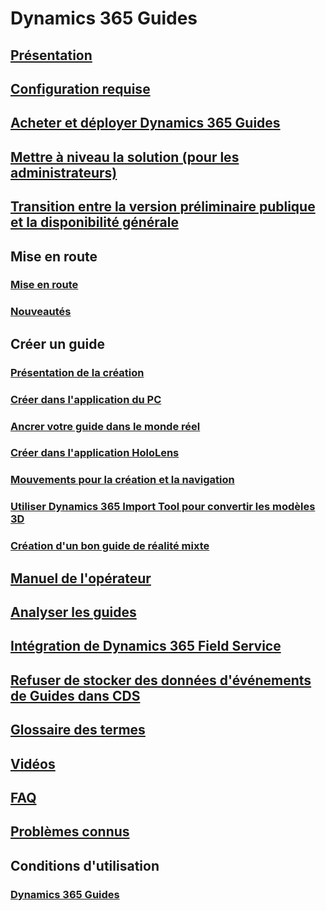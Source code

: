# Dynamics 365 Guides
## [Présentation](index.md)
## [Configuration requise](requirements.md)
## [Acheter et déployer Dynamics 365 Guides](setup.md)
## [Mettre à niveau la solution (pour les administrateurs)](upgrade.md)
## [Transition entre la version préliminaire publique et la disponibilité générale](public-preview-transition.md)
## Mise en route
### [Mise en route](get-started.md)
### [Nouveautés](new.md)
## Créer un guide
### [Présentation de la création](authoring-overview.md)
### [Créer dans l'application du PC](pc-authoring.md)
### [Ancrer votre guide dans le monde réel](anchor.md)
### [Créer dans l'application HoloLens](hololens-authoring.md)
### [Mouvements pour la création et la navigation](authoring-gestures.md)
### [Utiliser Dynamics 365 Import Tool pour convertir les modèles 3D](import-tool.md)
### [Création d'un bon guide de réalité mixte](great-guide.md)
## [Manuel de l'opérateur](operator-guide.md)
## [Analyser les guides](analytics-guide.md)
## [Intégration de Dynamics 365 Field Service](field-service.md)
## [Refuser de stocker des données d'événements de Guides dans CDS](data-opt-out.md)
## [Glossaire des termes](glossary.md)
## [Vidéos](videos.md)
## [FAQ](faq.md)
## [Problèmes connus](known-issues.md)
## Conditions d'utilisation
### [Dynamics 365 Guides](../legal/guides-service-terms.md)

